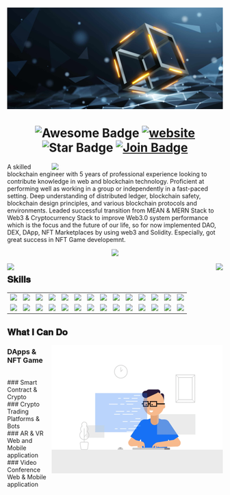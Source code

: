 <p align="center">
  <img align="center" src="https://github.com/Kilros0817/Kilros0817/blob/main/logo2.png?raw=true" style = "width: -webkit-fill-available;"/>
</p>
<h1 align="center">
  <img src="https://cdn.rawgit.com/sindresorhus/awesome/d7305f38d29fed78fa85652e3a63e154dd8e8829/media/badge.svg" alt="Awesome Badge"/>
  <a href="/"><img src="https://img.shields.io/static/v1?label=&labelColor=505050&message=findwork&color=%230076D6&style=flat&logo=google-chrome&logoColor=%230076D6" alt="website"/></a>
  <img src="https://img.shields.io/static/v1?label=%F0%9F%8C%9F&message=If%20Useful&style=style=flat&color=BC4E99" alt="Star Badge"/>
  <a href="https://join.skype.com/invite/A3T4pSMKQgoA"><img src="https://img.shields.io/discord/733027681184251937.svg?style=flat&label=Join&color=7289DA" alt="Join Badge"/></a>
</h1>
<img align="right" width="400" src="https://camo.githubusercontent.com/fa73289736064aba480d0708da37d7aa183a8c3e2bcc2f58c54285a3bbbeecc1/68747470733a2f2f7777772e61616c7068612e6e65742f77702d636f6e74656e742f75706c6f6164732f323032302f31322f66756c6c2d737461636b2d646576656c6f706d656e742e676966" />
  <p>
 A skilled blockchain engineer with 5 years of professional experience looking to contribute knowledge in web and blockchain technology. Proficient at performing well as working in a group or independently in a fast-paced setting. Deep understanding of distributed ledger, blockchain safety, blockchain design principles, and various blockchain protocols and environments. Leaded successful transition from MEAN & MERN Stack to Web3 & Cryptocurrency Stack to improve Web3.0 system performance which is the focus and the future of our life, so for now implemented DAO, DEX, DApp, NFT Marketplaces by using web3 and Solidity. Especially, got great success in NFT Game developemnt.
</p>
<p align="center">
  <a href="https://github.com/Kilros0817"><img src="https://readme-typing-svg.herokuapp.com/?lines=Creative,%20Passionate%20and%20Efficient%20Senior%20Web3%20Engineer;5+%2B%20years%20of%20hands-on%20experience;&center=true&width=800&height=45"></a>
</p>
<img align="left" src="https://visitor-badge.laobi.icu/badge?page_id=justin424.justin424" />
<img align="right" src="https://img.shields.io/github/followers/alexandera73?label=Follow&style=social" />
<h1 align="center"></h1>
<h2 font-weight="bold">𝐒𝐤𝐢𝐥𝐥𝐬</h2>
<table>
  <tr>
    <td><img src="https://cdn.iconscout.com/icon/free/png-64/react-3-1175109.png" width="100"></td>
    <td><img src="https://cdn.iconscout.com/icon/free/png-64/vue-282497.png" width="100"></td>
    <td><img src="https://cdn.iconscout.com/icon/free/png-64/node-js-1174925.png" width="100"></td>
    <td><img src="https://cdn.iconscout.com/icon/free/png-64/javascript-24-1174950.png" width="100"></td>
    <td><img src="https://cdn.iconscout.com/icon/free/png-64/github-170-1175028.png" width="100"></td>
    <td><img src="https://cdn.iconscout.com/icon/free/png-64/mysql-18-1174938.png" width="100"></td>
    <td><img src="https://cdn.iconscout.com/icon/free/png-64/java-59-1174952.png" width="100"></td>
    <td><img src="https://cdn.iconscout.com/icon/free/png-64/cakephp-3-1175050.png" width="100"></td>
    <td><img src="https://cdn.iconscout.com/icon/free/png-64/html5-2474805-2056091.png" width="100"></td>
    <td><img src="https://cdn.iconscout.com/icon/free/png-128/sass-13-1175092.png" width="100"></td>
    <td><img src="https://cdn.iconscout.com/icon/free/png-64/webpack-1-1174980.png" width="100"></td>
    <td><img src="https://cdn.iconscout.com/icon/free/png-64/visualstudio-1-1174964.png" width="100"></td>
    <td><img src="https://cdn.iconscout.com/icon/free/png-64/django-11-1175036.png" width="100"></td>
    <td><img src="https://cdn.iconscout.com/icon/free/png-128/mongodb-4-1175139.png" width="100"></td>
  </tr>
  <tr>
    <td><img src="https://cdn.iconscout.com/icon/free/png-64/asp-3-226071.png" width="100"></td>
    <td><img src="https://cdn.iconscout.com/icon/free/png-64/python-2-226051.png" width="100"></td>
    <td><img src="https://cdn.iconscout.com/icon/free/png-64/laravel-226015.png" width="100"></td>
    <td><img src="https://cdn.iconscout.com/icon/free/png-64/typescript-1174965.png" width="100"></td>
    <td><img src="https://cdn.iconscout.com/icon/free/png-64/symfony-3-1174988.png" width="100"></td>
    <td><img src="https://cdn.iconscout.com/icon/free/png-64/swift-18-1174990.png" width="100"></td>
    <td><img src="https://cdn.iconscout.com/icon/free/png-64/rubymine-1175004.png" width="100"></td>
    <td><img src="https://cdn.iconscout.com/icon/free/png-64/ionic-4-1175016.png" width="100"></td>
    <td><img src="https://cdn.iconscout.com/icon/free/png-64/pycharm-1175008.png" width="100"></td>
    <td><img src="https://cdn.iconscout.com/icon/free/png-64/gradle-2-1174969.png" width="100"></td>
    <td><img src="https://cdn.iconscout.com/icon/free/png-64/go-76-1175027.png" width="100"></td>
    <td><img src="https://cdn.iconscout.com/icon/free/png-128/c-57-1175191.png" width="100"></td>
    <td><img src="https://cdn.iconscout.com/icon/free/png-64/angular-3-226070.png" width="100"></td>
    <td><img src="https://cdn.iconscout.com/icon/free/png-64/electron-67-1175035.png" width="100"></td>
  </tr>
</table>

## 𝐖𝐡𝐚𝐭 𝐈 𝐂𝐚𝐧 𝐃𝐨

<img align="right" alt="GIF" src="https://github.com/Kilros0817/Kilros0817/blob/main/code.gif?raw=true" width="400" />
 
### DApps & NFT Game
<br />
### Smart Contract & Crypto
<br />
### Crypto Trading Platforms & Bots
<br />
### AR & VR Web and Mobile application
<br />
### Video Conference Web & Mobile application
